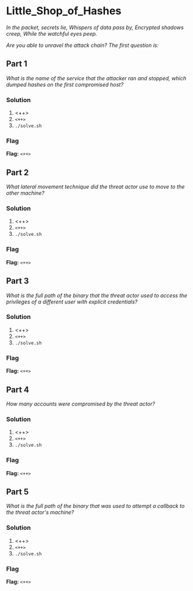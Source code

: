 # Little_Shop_of_Hashes
*In the packet, secrets lie,*
*Whispers of data pass by,*
*Encrypted shadows creep,*
*While the watchful eyes peep.*

*Are you able to unravel the attack chain? The first question is:*


## Part 1
*What is the name of the service that the attacker ran and stopped, which dumped hashes on the first compromised host?*

### Solution
1. <++>
2. `<++>`
3. `./solve.sh`

### Flag
**Flag:** `<++>`


## Part 2
*What lateral movement technique did the threat actor use to move to the other machine?*

### Solution
1. <++>
2. `<++>`
3. `./solve.sh`

### Flag
**Flag:** `<++>`


## Part 3
*What is the full path of the binary that the threat actor used to access the privileges of a different user with explicit credentials?*

### Solution
1. <++>
2. `<++>`
3. `./solve.sh`

### Flag
**Flag:** `<++>`


## Part 4
*How many accounts were compromised by the threat actor?*

### Solution
1. <++>
2. `<++>`
3. `./solve.sh`

### Flag
**Flag:** `<++>`


## Part 5
*What is the full path of the binary that was used to attempt a callback to the threat actor's machine?*

### Solution
1. <++>
2. `<++>`
3. `./solve.sh`

### Flag
**Flag:** `<++>`
